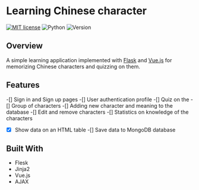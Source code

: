 # Learning Chinese character

[![MIT license](https://img.shields.io/badge/license-MIT-brightgreen)](https://lbesson.mit-license.org/)
![Python](https://img.shields.io/badge/language-Python-brightgreen)
![Version](https://img.shields.io/badge/python-3.6%20%7C%203.7-blue)

## Overview
A simple learning application implemented with [Flask](https://flask.palletsprojects.com/en/1.1.x/) and [Vue.js](https://vuejs.org/) for memorizing Chinese characters and quizzing on them.

## Features

-[] Sign in and Sign up pages
-[] User authentication profile
-[] Quiz on the 
-[] Group of characters
-[] Adding new character and meaning to the database
-[] Edit and remove characters
-[] Statistics on knowledge of the characters
-[x] Show data on an HTML table
-[] Save data to MongoDB database

## Built With

- Flesk
- Jinja2
- Vue.js
- AJAX

